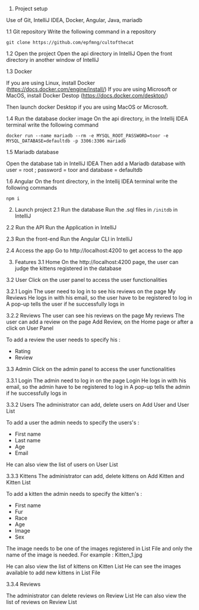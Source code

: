 1. Project setup

Use of Git, IntelliJ IDEA, Docker, Angular, Java, mariadb

1.1 Git repository
Write the following command in a repository
```
git clone https://github.com/epfmng/cultofthecat
```

1.2 Open the project
Open the api directory in IntelliJ
Open the front directory in another window of IntelliJ

1.3 Docker

If you are using Linux, install Docker (https://docs.docker.com/engine/install/)
If you are using Microsoft or MacOS, install Docker Destop (https://docs.docker.com/desktop/)

Then launch docker Desktop if you are using MacOS or Microsoft.

1.4 Run the database docker image
On the api directory, in the Intellij IDEA terminal write the following command
```
docker run --name mariadb --rm -e MYSQL_ROOT_PASSWORD=toor -e MYSQL_DATABASE=defaultdb -p 3306:3306 mariadb
```

1.5 Mariadb database

Open the database tab in IntelliJ IDEA
Then add a Mariadb database with user = root ; password = toor and database = defaultdb

1.6 Angular
On the front directory, in the Intellij IDEA terminal write the following commands
```
npm i
```


2. Launch project
2.1 Run the database
Run the .sql files in `/initdb` in IntelliJ

2.2 Run the API
Run the Application in IntelliJ

2.3 Run the front-end
Run the Angular CLI in IntelliJ

2.4 Access the app
Go to http://localhost:4200 to get access to the app

3. Features
3.1 Home
On the http://localhost:4200 page, the user can judge the kittens registered in the database

3.2 User
Click on the user panel to access the user functionalities

3.2.1 Login
The user need to log in to see his reviews on the page My Reviews
He logs in with his email, so the user have to be registered to log in
A pop-up tells the user if he successfully logs in

3.2.2 Reviews
The user can see his reviews on the page My reviews
The user can add a review on the page Add Review, on the Home page or after a click on User Panel

To add a review the user needs to specify his :
- Rating
- Review

3.3 Admin
Click on the admin panel to access the user functionalities

3.3.1 Login
The admin need to log in on the page Login
He logs in with his email, so the admin have to be registered to log in
A pop-up tells the admin if he successfully logs in

3.3.2 Users
The administrator can add, delete users on Add User and User List

To add a user the admin needs to specify the users's :
- First name
- Last name
- Age
- Email

He can also view the list of users on User List

3.3.3 Kittens
The administrator can add, delete kittens on Add Kitten and Kitten List

To add a kitten the admin needs to specify the kitten's :
- First name
- Fur
- Race
- Age
- Image
- Sex

The image needs to be one of the images registered in List File and only the name of the image is needed.
For example : Kitten_1.jpg

He can also view the list of kittens on Kitten List
He can see the images available to add new kittens in List File

3.3.4 Reviews

The administrator can delete reviews on Review List
He can also view the list of reviews on Review List

